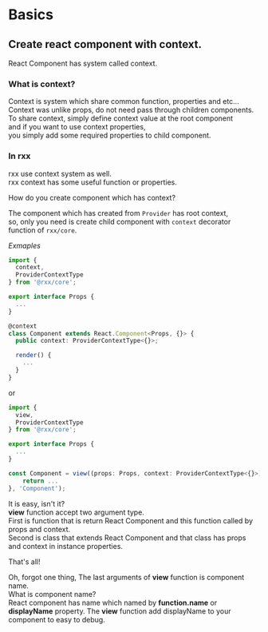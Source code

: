 # Basics

## Create react component with context.

React Component has system called context.

### What is context?

Context is system which share common function, properties and etc...  
Context was unlike props, do not need pass through children components.
To share context, simply define context value at the root component  
and if you want to use context properties,  
you simply add some required properties to child component.

### In rxx

rxx use context system as well.  
rxx context has some useful function or properties.  

How do you create component which has context?

The component which has created from `Provider` has root context,  
so, only you need is create child component with `context` decorator function of `rxx/core`.

*Exmaples*

```typescript
import {
  context,
  ProviderContextType
} from '@rxx/core';

export interface Props {
  ...
}

@context
class Component extends React.Component<Props, {}> {
  public context: ProviderContextType<{}>;

  render() {
    ...
  }
}
```

or


```typescript
import {
  view,
  ProviderContextType
} from '@rxx/core';

export interface Props {
  ...
}

const Component = view((props: Props, context: ProviderContextType<{}>) => {
    return ...
}, 'Component');
```

It is easy, isn't it?  
__view__ function accept two argument type.  
First is function that is return React Component and this function called by props and context.  
Second is class that extends React Component and that class has props and context in instance properties.  

That's all!  

Oh, forgot one thing,
The last arguments of __view__ function is component name.  
What is component name?  
React component has name which named by __function.name__ or __displayName__ property.
The __view__ function add displayName to your component to easy to debug.
